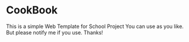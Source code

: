 # CookBook
This is a simple Web Template for School Project
You can use as you like. But please notify me if you use. Thanks!